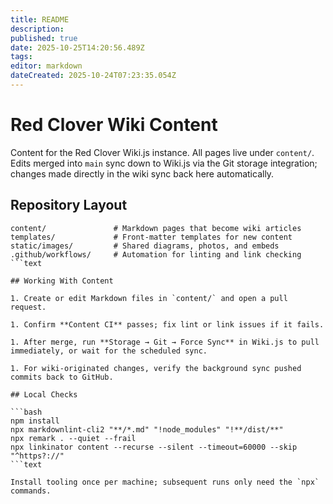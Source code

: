 ```yaml
---
title: README
description:
published: true
date: 2025-10-25T14:20:56.489Z
tags: 
editor: markdown
dateCreated: 2025-10-24T07:23:35.054Z
---
```


# Red Clover Wiki Content

Content for the Red Clover Wiki.js instance. All pages live under `content/`.
Edits merged into `main` sync down to Wiki.js via the Git storage integration;
changes made directly in the wiki sync back here automatically.

## Repository Layout

```text
content/               # Markdown pages that become wiki articles
templates/             # Front-matter templates for new content
static/images/         # Shared diagrams, photos, and embeds
.github/workflows/     # Automation for linting and link checking
```text

## Working With Content

1. Create or edit Markdown files in `content/` and open a pull request.

1. Confirm **Content CI** passes; fix lint or link issues if it fails.

1. After merge, run **Storage → Git → Force Sync** in Wiki.js to pull immediately, or wait for the scheduled sync.

1. For wiki-originated changes, verify the background sync pushed commits back to GitHub.

## Local Checks

```bash
npm install
npx markdownlint-cli2 "**/*.md" "!node_modules" "!**/dist/**"
npx remark . --quiet --frail
npx linkinator content --recurse --silent --timeout=60000 --skip "^https?://"
```text

Install tooling once per machine; subsequent runs only need the `npx` commands.


